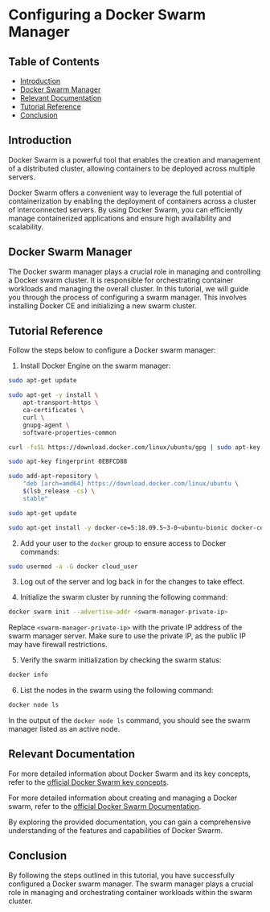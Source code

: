 # Configuring a Docker Swarm Manager

## Table of Contents

- [Introduction](#introduction)
- [Docker Swarm Manager](#docker-swarm-manager)
- [Relevant Documentation](#relevant-documentation)
- [Tutorial Reference](#tutorial-reference)
- [Conclusion](#conclusion)

## Introduction

Docker Swarm is a powerful tool that enables the creation and management of a distributed cluster, allowing containers to be deployed across multiple servers.

Docker Swarm offers a convenient way to leverage the full potential of containerization by enabling the deployment of containers across a cluster of interconnected servers. By using Docker Swarm, you can efficiently manage containerized applications and ensure high availability and scalability.

## Docker Swarm Manager

The Docker swarm manager plays a crucial role in managing and controlling a Docker swarm cluster. It is responsible for orchestrating container workloads and managing the overall cluster. In this tutorial, we will guide you through the process of configuring a swarm manager. This involves installing Docker CE and initializing a new swarm cluster.

## Tutorial Reference

Follow the steps below to configure a Docker swarm manager:

1. Install Docker Engine on the swarm manager:
```bash
sudo apt-get update

sudo apt-get -y install \
    apt-transport-https \
    ca-certificates \
    curl \
    gnupg-agent \
    software-properties-common

curl -fsSL https://download.docker.com/linux/ubuntu/gpg | sudo apt-key add -

sudo apt-key fingerprint 0EBFCD88

sudo add-apt-repository \
    "deb [arch=amd64] https://download.docker.com/linux/ubuntu \
    $(lsb_release -cs) \
    stable"

sudo apt-get update

sudo apt-get install -y docker-ce=5:18.09.5~3-0~ubuntu-bionic docker-ce-cli=5:18.09.5~3-0~ubuntu-bionic containerd.io
```

2. Add your user to the `docker` group to ensure access to Docker commands:
```bash
sudo usermod -a -G docker cloud_user
```

3. Log out of the server and log back in for the changes to take effect.

4. Initialize the swarm cluster by running the following command:
```bash
docker swarm init --advertise-addr <swarm-manager-private-ip>
```

Replace `<swarm-manager-private-ip>` with the private IP address of the swarm manager server. Make sure to use the private IP, as the public IP may have firewall restrictions.

5. Verify the swarm initialization by checking the swarm status:
```bash
docker info
```

6. List the nodes in the swarm using the following command:
```bash
docker node ls
```

In the output of the `docker node ls` command, you should see the swarm manager listed as an active node.

## Relevant Documentation

For more detailed information about Docker Swarm and its key concepts, refer to the [official Docker Swarm key concepts](https://docs.docker.com/engine/swarm/key-concepts/).

For more detailed information about creating and managing a Docker swarm, refer to the [official Docker Swarm Documentation](https://docs.docker.com/engine/swarm/swarm-tutorial/create-swarm/).

By exploring the provided documentation, you can gain a comprehensive understanding of the features and capabilities of Docker Swarm.

## Conclusion

By following the steps outlined in this tutorial, you have successfully configured a Docker swarm manager. The swarm manager plays a crucial role in managing and orchestrating container workloads within the swarm cluster.
